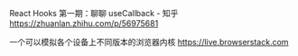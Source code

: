 React Hooks 第一期：聊聊 useCallback - 知乎
https://zhuanlan.zhihu.com/p/56975681


一个可以模拟各个设备上不同版本的浏览器内核
https://live.browserstack.com